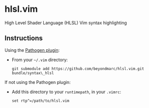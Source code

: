 # hlsl.vim

High Level Shader Language (HLSL) Vim syntax highlighting

## Instructions

Using the [Pathogen plugin](http://vimcasts.org/episodes/synchronizing-plugins-with-git-submodules-and-pathogen/):

* From your `~/.vim` directory:

  `git submodule add https://github.com/beyondmarc/hlsl.vim.git bundle/syntax\_hlsl`

If not using the Pathogen plugin:

* Add this directory to your `runtimepath`, in your `.vimrc`:

   `set rtp^=/path/to/hlsl.vim`

